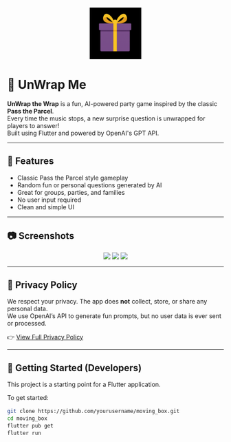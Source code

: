 <p align="center">
  <img src="assets/icon/icon.png" alt="App Icon" width="120">
</p>

# 🎁 UnWrap Me

**UnWrap the Wrap** is a fun, AI-powered party game inspired by the classic **Pass the Parcel**.  
Every time the music stops, a new surprise question is unwrapped for players to answer!  
Built using Flutter and powered by OpenAI's GPT API.

---

## 📱 Features

- Classic Pass the Parcel style gameplay
- Random fun or personal questions generated by AI
- Great for groups, parties, and families
- No user input required
- Clean and simple UI

---

## 📷 Screenshots

<!-- Add screenshots in the `assets/screenshots/` folder -->
<p align="center">
  <img src="assets/screenshots/screen-1.png" width="200">
  <img src="assets/screenshots/screen-2.png" width="200">
  <img src="assets/screenshots/screen-3.png" width="200">
</p>

---

## 🔐 Privacy Policy

We respect your privacy. The app does **not** collect, store, or share any personal data.  
We use OpenAI’s API to generate fun prompts, but no user data is ever sent or processed.

👉 [View Full Privacy Policy](https://yourusername.github.io/moving_box/privacy-policy)

---

## 🚀 Getting Started (Developers)

This project is a starting point for a Flutter application.

To get started:

```bash
git clone https://github.com/yourusername/moving_box.git
cd moving_box
flutter pub get
flutter run
